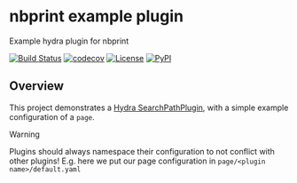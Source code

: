 # nbprint example plugin

Example hydra plugin for nbprint

[![Build Status](https://github.com/nbprint/nbprint-example-plugin/actions/workflows/build.yml/badge.svg?branch=main&event=push)](https://github.com/nbprint/nbprint-example-plugin/actions/workflows/build.yml)
[![codecov](https://codecov.io/gh/nbprint/nbprint-example-plugin/branch/main/graph/badge.svg)](https://codecov.io/gh/nbprint/nbprint-example-plugin)
[![License](https://img.shields.io/github/license/nbprint/nbprint-example-plugin)](https://github.com/nbprint/nbprint-example-plugin)
[![PyPI](https://img.shields.io/pypi/v/nbprint-example-plugin.svg)](https://pypi.python.org/pypi/nbprint-example-plugin)

## Overview

This project demonstrates a [Hydra SearchPathPlugin](https://hydra.cc/docs/advanced/plugins/overview/), with a simple example configuration of a `page`.

> [!WARNING]
>
> Plugins should always namespace their configuration to not conflict with other plugins!
> E.g. here we put our page configuration in `page/<plugin name>/default.yaml`
